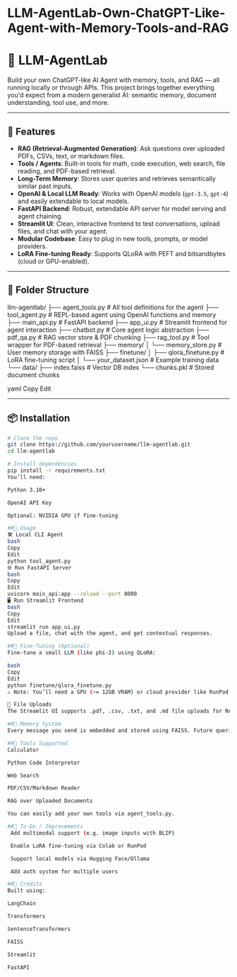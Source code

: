 # LLM-AgentLab-Own-ChatGPT-Like-Agent-with-Memory-Tools-and-RAG

# 🧠 LLM-AgentLab

Build your own ChatGPT-like AI Agent with memory, tools, and RAG — all running locally or through APIs. This project brings together everything you'd expect from a modern generalist AI: semantic memory, document understanding, tool use, and more.

---

## 🚀 Features

- **RAG (Retrieval-Augmented Generation)**: Ask questions over uploaded PDFs, CSVs, text, or markdown files.
- **Tools / Agents**: Built-in tools for math, code execution, web search, file reading, and PDF-based retrieval.
- **Long-Term Memory**: Stores user queries and retrieves semantically similar past inputs.
- **OpenAI & Local LLM Ready**: Works with OpenAI models (`gpt-3.5`, `gpt-4`) and easily extendable to local models.
- **FastAPI Backend**: Robust, extendable API server for model serving and agent chaining.
- **Streamlit UI**: Clean, interactive frontend to test conversations, upload files, and chat with your agent.
- **Modular Codebase**: Easy to plug in new tools, prompts, or model providers.
- **LoRA Fine-tuning Ready**: Supports QLoRA with PEFT and bitsandbytes (cloud or GPU-enabled).

---

## 🧩 Folder Structure

llm-agentlab/
├── agent_tools.py # All tool definitions for the agent
├── tool_agent.py # REPL-based agent using OpenAI functions and memory
├── main_api.py # FastAPI backend
├── app_ui.py # Streamlit frontend for agent interaction
├── chatbot.py # Core agent logic abstraction
├── pdf_qa.py # RAG vector store & PDF chunking
├── rag_tool.py # Tool wrapper for PDF-based retrieval
├── memory/
│ └── memory_store.py # User memory storage with FAISS
├── finetune/
│ ├── qlora_finetune.py # LoRA fine-tuning script
│ └── your_dataset.json # Example training data
└── data/
├── index.faiss # Vector DB index
└── chunks.pkl # Stored document chunks

yaml
Copy
Edit

---

## 📦 Installation

```bash
# Clone the repo
git clone https://github.com/yourusername/llm-agentlab.git
cd llm-agentlab

# Install dependencies
pip install -r requirements.txt
You’ll need:

Python 3.10+

OpenAI API Key

Optional: NVIDIA GPU if fine-tuning

##🧠 Usage
🛠️ Local CLI Agent
bash
Copy
Edit
python tool_agent.py
🌐 Run FastAPI Server
bash
Copy
Edit
uvicorn main_api:app --reload --port 8000
🖥️ Run Streamlit Frontend
bash
Copy
Edit
streamlit run app_ui.py
Upload a file, chat with the agent, and get contextual responses.

##🧪 Fine-Tuning (Optional)
Fine-tune a small LLM (like phi-2) using QLoRA:

bash
Copy
Edit
python finetune/qlora_finetune.py
⚠️ Note: You’ll need a GPU (>= 12GB VRAM) or cloud provider like RunPod or Colab.

📁 File Uploads
The Streamlit UI supports .pdf, .csv, .txt, and .md file uploads for RAG-based Q&A. Uploaded files are chunked, embedded using sentence-transformers, and stored in a FAISS vector DB.

##🧠 Memory System
Every message you send is embedded and stored using FAISS. Future queries retrieve similar past messages to preserve context.

##🤖 Tools Supported
Calculator

Python Code Interpreter

Web Search

PDF/CSV/Markdown Reader

RAG over Uploaded Documents

You can easily add your own tools via agent_tools.py.

##📌 To-Do / Improvements
 Add multimodal support (e.g. image inputs with BLIP)

 Enable LoRA fine-tuning via Colab or RunPod

 Support local models via Hugging Face/Ollama

 Add auth system for multiple users

##🙌 Credits
Built using:

LangChain

Transformers

SentenceTransformers

FAISS

Streamlit

FastAPI
